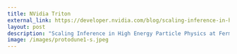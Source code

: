 ```yaml
---
title: NVidia Triton
external_link: https://developer.nvidia.com/blog/scaling-inference-in-high-energy-particle-physics-at-fermilab-using-nvidia-tri
layout: post
description: "Scaling Inference in High Energy Particle Physics at Fermilab Using NVIDIA Triton Inference Server"
image: /images/protodune1-s.jpeg
---
```


